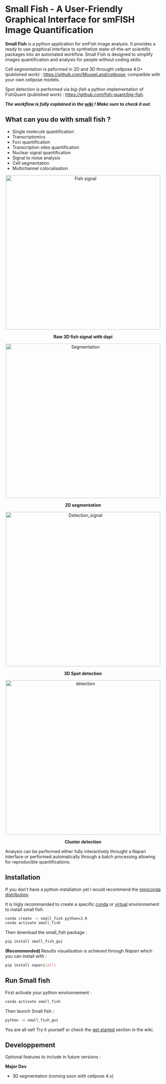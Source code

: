 # Small Fish - A User-Friendly Graphical Interface for smFISH Image Quantification

**Small Fish** is a python application for smFish image analysis. It provides a ready to use graphical interface to synthetize state-of-the-art scientific packages into an automated workflow. Small Fish is designed to simplify images quantification and analysis for people without coding skills. 

Cell segmentation is peformed in 2D and 3D throught cellpose 4.0+(published work) : https://github.com/MouseLand/cellpose; compatible with your own cellpose models.

Spot detection is performed via *big-fish* a python implementation of FishQuant (published work) : https://github.com/fish-quant/big-fish.

***The workflow is fully explained in the [wiki](https://github.com/2Echoes/small_fish_gui/wiki) ! Make sure to check it out.***

## What can you do with small fish ?

- Single molecule quantification
- Transcriptomics
- Foci quantification
- Transcription sites quantification
- Nuclear signal quantification
- Signal to noise analysis
- Cell segmentation
- Multichannel colocalisation

<p align="center">
<img src="https://github.com/SmallFishGUI/small_fish_gui/tree/main/illustrations/Segmentation2D.png" width="500" title="Fish_signal" alt="Fish signal">
</p>
<p align="center"><strong>Raw 3D fish signal with dapi</p></strong>  

<p align="center">
<img src="https://github.com/SmallFishGUI/small_fish_gui/tree/main/illustrations/Segmentation2D_with_labels.png" width="500" title="Cell segmentation" alt="Segmentation"> 
</p>
<p align="center"><strong>2D segmentation</p></strong>  

<p align="center">
<img src="https://github.com/SmallFishGUI/small_fish_gui/tree/main/illustrations/FocciVitrine.png" width="500" title="Detection_signal" alt="Detection_signal">
</p>
<p align="center"><strong> 3D Spot detection</p></strong>  

<p align="center">
<img src="https://github.com/SmallFishGUI/small_fish_gui/tree/main/illustrations/FocciVitrine_no_spots.png" width="500" title="Detection filter" alt="detection">
</p>
<p align="center"><strong>Cluster detection</p></strong>  

Analysis can be performed either fully interactively throught a Napari interface or performed automatically through a batch processing allowing for reproducible quantifications. 

## Installation
If you don't have a python installation yet I would recommend the [miniconda distribution](https://docs.anaconda.com/free/miniconda/miniconda-other-installer-links/).

It is higly recommanded to create a specific [conda](https://docs.conda.io/projects/conda/en/latest/user-guide/tasks/manage-environments.html) or [virtual](https://docs.python.org/3.6/library/venv.html) environnement to install small fish.

```bash
conda create -n small_fish python=3.9
conda activate small_fish
```
Then download the small_fish package : 
```bash
pip install small_fish_gui
```
<b> (Recommended) </b> Results visualisation is achieved through *Napari* which you can install with :

```bash
pip install napari[all]
```

## Run Small fish

First activate your python environnement : 
```bash
conda activate small_fish
```
Then launch Small fish : 
```bash
python -m small_fish_gui
```

You are all set! Try it yourself or check the [get started](https://github.com/2Echoes/small_fish_gui/wiki/Get-started) section in the wiki.

## Developpement

Optional features to include in future versions : 

**Major Dev**
* 3D segmentation (coming soon with cellpose 4.x)
